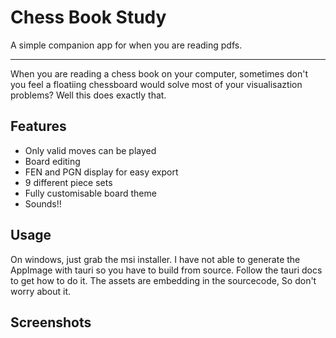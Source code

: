 # Chess Book Study

A simple companion app for when you are reading pdfs.

________________________________________________________________

When you are reading a chess book on your computer, sometimes don't you feel a floatiing chessboard would solve most of your visualisaztion problems? Well this does exactly that.

## Features

* Only valid moves can be played
* Board editing
* FEN and PGN display for easy export
* 9 different piece sets
* Fully customisable board theme
* Sounds!!

## Usage

On windows, just grab the msi installer.
I have not able to generate the AppImage with tauri so you have to build from source. Follow the tauri docs to get how to do it. The assets are embedding in the sourcecode, So don't worry about it.

## Screenshots



